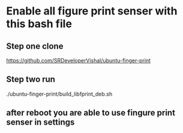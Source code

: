 # Enable all figure print senser with this bash file
## Step one clone 
https://github.com/SRDeveloperVishal/ubuntu-finger-print
## Step two run
./ubuntu-finger-print/build_libfprint_deb.sh
## after reboot you are able to use fingure print senser in settings
